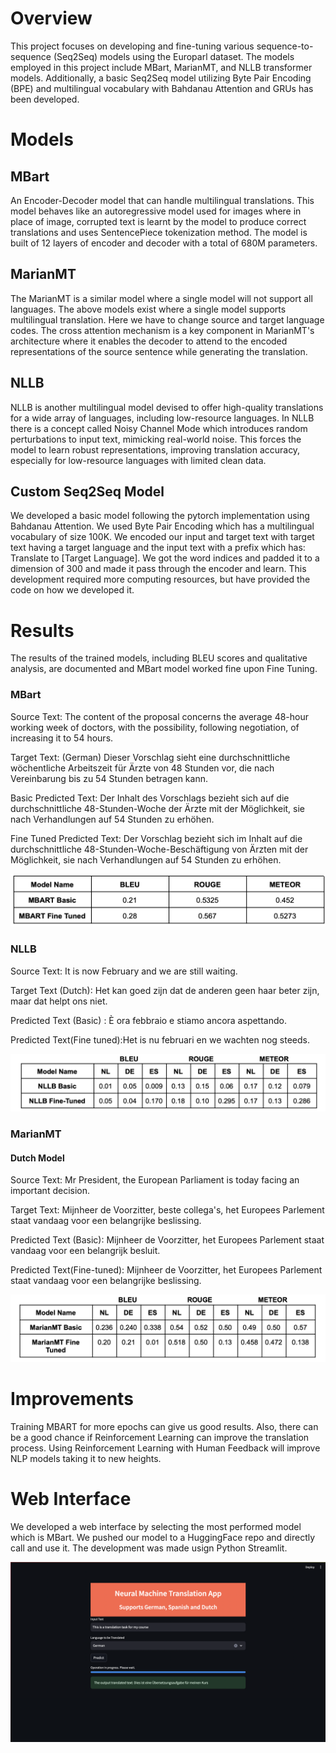 # Overview
This project focuses on developing and fine-tuning various sequence-to-sequence (Seq2Seq) models using the Europarl dataset. The models employed in this project include MBart, MarianMT, and NLLB transformer models. Additionally, a basic Seq2Seq model utilizing Byte Pair Encoding (BPE) and multilingual vocabulary with Bahdanau Attention and GRUs has been developed.

# Models
## MBart
An Encoder-Decoder model that can handle multilingual translations. This model behaves like an autoregressive model used for images where in place of image, corrupted text is learnt by the model to produce correct translations and uses SentencePiece tokenization method. The model is built of 12 layers of encoder and decoder with a total of 680M parameters.

## MarianMT
The MarianMT is a similar model where a single model will not support all languages. The above models exist where a single model supports multilingual translation. Here we have to change source and target language codes. The cross attention mechanism is a key component in MarianMT's architecture where it enables the decoder to attend to the encoded representations of the source sentence while generating the translation.

## NLLB
NLLB is another multilingual model devised to offer high-quality translations for a wide array of languages, including low-resource languages. In NLLB there is a concept called Noisy Channel Mode which introduces random perturbations to input text, mimicking real-world noise. This forces the model to learn robust representations, improving translation accuracy, especially for low-resource languages with limited clean data.

## Custom Seq2Seq Model
We developed a basic model following the pytorch implementation using Bahdanau Attention. We used Byte Pair Encoding which has a multilingual vocabulary of size 100K. We encoded our input and target text with target text having a target language and the input text with a prefix which has: Translate to [Target Language]. We got the word indices and padded it to a dimension of 300 and made it pass through the encoder and learn. This development required more computing resources, but have provided the code on how we developed it.

# Results
The results of the trained models, including BLEU scores and qualitative analysis, are documented and MBart model worked fine upon Fine Tuning.

### MBart 

Source Text: The content of the proposal concerns the average 48-hour working week of
doctors, with the possibility, following negotiation, of increasing it to 54 hours.

Target Text: (German) Dieser Vorschlag sieht eine durchschnittliche wöchentliche Arbeitszeit für Ärzte von 48 Stunden vor, die nach Vereinbarung bis zu 54 Stunden betragen kann.

Basic Predicted Text: Der Inhalt des Vorschlags bezieht sich auf die durchschnittliche 48-Stunden-Woche der Ärzte mit der Möglichkeit, sie nach Verhandlungen auf 54 Stunden zu erhöhen.

Fine Tuned Predicted Text: Der Vorschlag bezieht sich im Inhalt auf die durchschnittliche 48-Stunden-Woche-Beschäftigung von Ärzten mit der Möglichkeit, sie nach Verhandlungen auf 54 Stunden zu erhöhen.

![MBart Results](images/image_2024-08-01_124802743.png)

### NLLB

Source Text: It is now February and we are still waiting.

Target Text (Dutch): Het kan goed zijn dat de anderen geen haar beter zijn, maar dat helpt ons niet.

Predicted Text (Basic) : È ora febbraio e stiamo ancora aspettando. 

Predicted Text(Fine tuned):Het is nu februari en we wachten nog steeds.

![NLLB Results](images/image_2024-08-01_124838722.png)

### MarianMT

#### Dutch Model
Source Text: Mr President, the European Parliament is today facing an important decision. 

Target Text: Mijnheer de Voorzitter, beste collega's, het Europees Parlement staat vandaag voor een belangrijke beslissing.

Predicted Text (Basic): Mijnheer de Voorzitter, het Europees Parlement staat vandaag voor een belangrijk besluit.

Predicted Text(Fine-tuned): Mijnheer de Voorzitter, het Europees Parlement staat vandaag voor een belangrijke beslissing.

![MarianMT Results](images/image_2024-08-01_124910077.png)

# Improvements
Training MBART for more epochs can give us good results. Also, there can be a good chance if Reinforcement Learning can improve the translation process. Using Reinforcement Learning with Human Feedback will improve NLP models taking it to new heights.

# Web Interface
We developed a web interface by selecting the most performed model which is MBart. We pushed our model to a HuggingFace repo and directly call and use it. The development was made usign Python Streamlit.

![Web Interface](images/image_2024-08-01_125710587.png)


